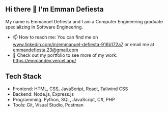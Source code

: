 ## Hi there 👋 I'm Emman Defiesta

My name is Emmanuel Defiesta and I am a Computer Engineering graduate specializing in Software Engineering. 

- 📫 How to reach me: You can find me on www.linkedin.com/in/emmanuel-defiesta-916b172a7 or email me at emmandefiesta.23@gmail.com
- 📄 Check out my portfolio to see more of my work: https://emmandev.vercel.app/

## Tech Stack
- Frontend: HTML, CSS, JavaScript, React, Tailwind CSS
- Backend: Node.js, Express.js
- Programming: Python, SQL, JavaScript, C#, PHP 
- Tools: Git, Visual Studio, Postman
<!--
**dfstmmn/dfstmmn** is a ✨ _special_ ✨ repository because its `README.md` (this file) appears on your GitHub profile.

Here are some ideas to get you started:

- 🔭 I’m currently working on ...
- 🌱 I’m currently learning ...
- 👯 I’m looking to collaborate on ...
- 🤔 I’m looking for help with ...
- 💬 Ask me about ...
- 📫 How to reach me: ...
- 😄 Pronouns: ...
- ⚡ Fun fact: ...
-->
